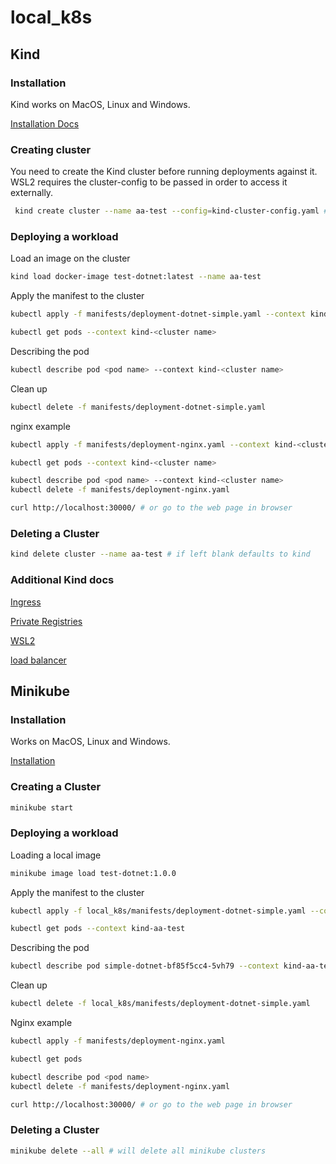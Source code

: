 # local_k8s

## Kind 

### Installation

Kind works on MacOS, Linux and Windows. 

[Installation Docs](https://kind.sigs.k8s.io/docs/user/quick-start/#installation)

### Creating cluster

You need to create the Kind cluster before running deployments against it. WSL2 requires the cluster-config to be passed in order to access it externally.

```sh
 kind create cluster --name aa-test --config=kind-cluster-config.yaml # if name left blank defaults to kind
```
### Deploying a workload

Load an image on the cluster

```sh
kind load docker-image test-dotnet:latest --name aa-test
```
Apply the manifest to the cluster

```sh
kubectl apply -f manifests/deployment-dotnet-simple.yaml --context kind-aa-test

kubectl get pods --context kind-<cluster name>
```

Describing the pod

```sh
kubectl describe pod <pod name> --context kind-<cluster name>
```
Clean up

```sh
kubectl delete -f manifests/deployment-dotnet-simple.yaml
```

nginx example

```sh
kubectl apply -f manifests/deployment-nginx.yaml --context kind-<cluster name>

kubectl get pods --context kind-<cluster name>

kubectl describe pod <pod name> --context kind-<cluster name>
kubectl delete -f manifests/deployment-nginx.yaml 

curl http://localhost:30000/ # or go to the web page in browser
```


### Deleting a Cluster

```sh
kind delete cluster --name aa-test # if left blank defaults to kind
```

### Additional Kind docs

[Ingress](https://kind.sigs.k8s.io/docs/user/ingress/)

[Private Registries](https://kind.sigs.k8s.io/docs/user/private-registries/)

[WSL2](https://kind.sigs.k8s.io/docs/user/using-wsl2/)

[load balancer](https://kind.sigs.k8s.io/docs/user/loadbalancer/)

## Minikube

### Installation

Works on MacOS, Linux and Windows.

[Installation](https://minikube.sigs.k8s.io/docs/start/)

### Creating a Cluster

```sh
minikube start
```

### Deploying a workload

Loading a local image

```sh
minikube image load test-dotnet:1.0.0
```

Apply the manifest to the cluster

```sh
kubectl apply -f local_k8s/manifests/deployment-dotnet-simple.yaml --context kind-aa-test

kubectl get pods --context kind-aa-test
```

Describing the pod

```sh
kubectl describe pod simple-dotnet-bf85f5cc4-5vh79 --context kind-aa-test
```

Clean up

```sh
kubectl delete -f local_k8s/manifests/deployment-dotnet-simple.yaml
```

Nginx example

```sh
kubectl apply -f manifests/deployment-nginx.yaml 

kubectl get pods 

kubectl describe pod <pod name> 
kubectl delete -f manifests/deployment-nginx.yaml 

curl http://localhost:30000/ # or go to the web page in browser
```

### Deleting a Cluster 

```sh
minikube delete --all # will delete all minikube clusters
```